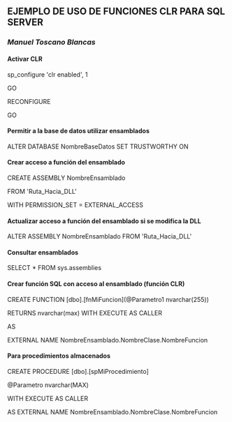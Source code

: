 ## EJEMPLO DE USO DE FUNCIONES CLR PARA SQL SERVER

### _Manuel Toscano Blancas_

#### Activar CLR
sp_configure 'clr enabled', 1

GO

RECONFIGURE

GO

#### Permitir a la base de datos utilizar ensamblados
ALTER DATABASE NombreBaseDatos SET TRUSTWORTHY ON


#### Crear acceso a función del ensamblado
CREATE ASSEMBLY NombreEnsamblado

FROM 'Ruta_Hacia_DLL'

WITH PERMISSION_SET = EXTERNAL_ACCESS

#### Actualizar acceso a función del ensamblado si se modifica la DLL
ALTER ASSEMBLY NombreEnsamblado 
FROM 'Ruta_Hacia_DLL'

#### Consultar ensamblados
SELECT * FROM sys.assemblies

#### Crear función SQL con acceso al ensamblado (función CLR)
CREATE FUNCTION [dbo].[fnMiFuncion](@Parametro1 nvarchar(255))

RETURNS nvarchar(max) WITH EXECUTE AS CALLER

AS

EXTERNAL NAME NombreEnsamblado.NombreClase.NombreFuncion


#### Para procedimientos almacenados
CREATE PROCEDURE [dbo].[spMiProcedimiento]

@Parametro nvarchar(MAX)

WITH EXECUTE AS CALLER

AS EXTERNAL NAME NombreEnsamblado.NombreClase.NombreFuncion

